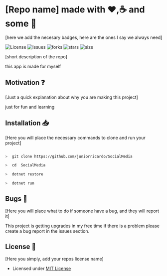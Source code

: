 # [Repo name] made with :heart:,:coffee: and some :beer:

[here we add the necesary badges, here are the ones I say we always need]

![License](https://img.shields.io/github/license/<User>/<Repo>.svg) ![Issues](https://img.shields.io/github/issues/juniorricardo/SocialMedia.svg) ![forks](https://img.shields.io/github/forks/juniorricardo/SocialMedia) ![stars](https://img.shields.io/github/stars/juniorricardo/SocialMedia) ![size](https://img.shields.io/github/repo-size/juniorricardo/SocialMedia)

[short description of the repo]

this app is made for myself

## Motivation :question:

[Just a quick explanation about why you are making this project]

just for fun and learning

## Installation :inbox_tray:

[Here you will place the necessary commands to clone and run your project]

```bash

>  git clone https://github.com/juniorricardo/SocialMedia

>  cd  SocialMedia

>  dotnet restore

>  dotnet run

```

## Bugs :bug:

[Here you will place what to do if someone have a bug, and they will report it]

This project is getting upgrades in my free time if there is a problem please create a bug report in the issues section.

## License :scroll:

[Here you simply, add your repos license name]

- Licensed under [MIT License](https://github.com/juniorricardo/SocialMedia/blob/master/LICENSE)

